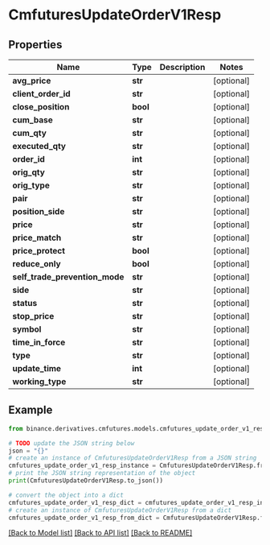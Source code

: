 # CmfuturesUpdateOrderV1Resp


## Properties

Name | Type | Description | Notes
------------ | ------------- | ------------- | -------------
**avg_price** | **str** |  | [optional] 
**client_order_id** | **str** |  | [optional] 
**close_position** | **bool** |  | [optional] 
**cum_base** | **str** |  | [optional] 
**cum_qty** | **str** |  | [optional] 
**executed_qty** | **str** |  | [optional] 
**order_id** | **int** |  | [optional] 
**orig_qty** | **str** |  | [optional] 
**orig_type** | **str** |  | [optional] 
**pair** | **str** |  | [optional] 
**position_side** | **str** |  | [optional] 
**price** | **str** |  | [optional] 
**price_match** | **str** |  | [optional] 
**price_protect** | **bool** |  | [optional] 
**reduce_only** | **bool** |  | [optional] 
**self_trade_prevention_mode** | **str** |  | [optional] 
**side** | **str** |  | [optional] 
**status** | **str** |  | [optional] 
**stop_price** | **str** |  | [optional] 
**symbol** | **str** |  | [optional] 
**time_in_force** | **str** |  | [optional] 
**type** | **str** |  | [optional] 
**update_time** | **int** |  | [optional] 
**working_type** | **str** |  | [optional] 

## Example

```python
from binance.derivatives.cmfutures.models.cmfutures_update_order_v1_resp import CmfuturesUpdateOrderV1Resp

# TODO update the JSON string below
json = "{}"
# create an instance of CmfuturesUpdateOrderV1Resp from a JSON string
cmfutures_update_order_v1_resp_instance = CmfuturesUpdateOrderV1Resp.from_json(json)
# print the JSON string representation of the object
print(CmfuturesUpdateOrderV1Resp.to_json())

# convert the object into a dict
cmfutures_update_order_v1_resp_dict = cmfutures_update_order_v1_resp_instance.to_dict()
# create an instance of CmfuturesUpdateOrderV1Resp from a dict
cmfutures_update_order_v1_resp_from_dict = CmfuturesUpdateOrderV1Resp.from_dict(cmfutures_update_order_v1_resp_dict)
```
[[Back to Model list]](../README.md#documentation-for-models) [[Back to API list]](../README.md#documentation-for-api-endpoints) [[Back to README]](../README.md)


